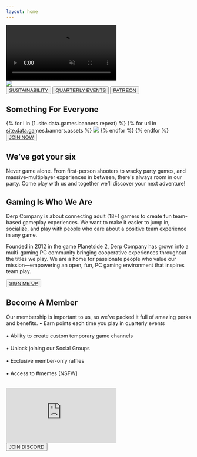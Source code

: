 ```yaml
---
layout: home
---
```


<div>
  <div id="backgroundVideoContainer">
    <video autoplay muted loop id="backgroundVideo">
      <source src="{{ site.baseurl }}/public/video/banner-video.mp4" type="video/mp4">
    </video>
    <div id="videoHeader">
      <img class="headervidlink" src="{{ site.baseurl }}/public/img/logo-splash.png">
    </div>
  </div>
  <div class="sectionTriButton">
    <button class="triButton backgroundImageDark triButtonBackground1">
      <a href="{{ site.baseurl }}/sustainability/">SUSTAINABILITY</a>
    </button>
    <button class="triButton backgroundImageDark triButtonBackground2">
      <a href="{{ site.baseurl }}/events/">QUARTERLY EVENTS</a>
    </button>
    <button class="triButton backgroundImageDark triButtonBackground3">
      <a href="{{ site.baseurl }}/patreon/">PATREON</a>
    </button>
  </div>
  <div class="sectionGameCatalog">
    <div class="section verticalPaddingXLarge">
      <div class="sectionColumnFullWidth">
        <h2>Something For Everyone</h2>
      </div>
    </div>
    <div class="sectionGameRow">
      {% for i in (1..site.data.games.banners.repeat) %}
        {% for url in site.data.games.banners.assets %}
          <img class="gameCatalogItem" src="{{ site.baseurl }}/public/img/{{ url }}">
        {% endfor %}
      {% endfor %}      
    </div>
  </div>
</div>

<div id="container">
  <div id="content">
    <div class="heightXXLarge"></div>
    <div class="section hideTopBorder backgroundGame1 backgroundImageDark backgroundImageTop sectionBorderTop sectionBorderBottom">
      <div class="sectionColumnSub">
        <button class="navButton">
          <a href="{{ site.baseurl }}/join/">JOIN NOW</a>
        </button>
      </div>
      <div class="sectionColumnMain">
        <h2>We’ve got your six</h2>
        <p class="bold">       
        Never game alone. From first-person shooters to wacky party games, and massive-multiplayer experiences in between, there's always room in our party. Come play with us and together we'll discover your next adventure!
        </p>
      </div>
    </div>
    <div class="section backgroundGame2 backgroundImageDark backgroundImageTop sectionBorderTop sectionBorderBottom">
      <div class="sectionColumnMain">
        <h2>Gaming Is Who We Are</h2>
        <p class="bold">
        Derp Company is about connecting adult (18+) gamers to create fun team-based gameplay experiences. We want to make it easier to jump in, socialize, and play with people who care about a positive team experience in any game.
        </p> 
        <p class="bold">
        Founded in 2012 in the game Planetside 2, Derp Company has grown into a multi-gaming PC community bringing cooperative experiences throughout the titles we play. We are a home for passionate people who value our mission—empowering an open, fun, PC gaming environment that inspires team play.
        </p>
      </div>
      <div class="sectionColumnSub">
      </div>
    </div>
    <div class="section sectionBorderTop sectionBorderBottom">
      <div class="sectionColumnSub">
        <button class="navButton">
          <a href="{{ site.baseurl }}/patreon/">SIGN ME UP</a>
        </button>
      </div>
      <div class="sectionColumnMain">
        <h2>Become A Member</h2>
        <p class="bold">
        Our membership is important to us, so we've packed it full of amazing perks and benefits. 
          •  Earn points each time you play in quarterly events<br><br>
          •  Ability to create custom temporary game channels<br><br>
          •  Unlock joining our Social Groups<br><br>
          •  Exclusive member-only raffles<br><br>
          •  Access to #memes [NSFW]<br><br>
        </p>
      </div>
    </div>
    <div class="section">
      <div class="sectionColumnMain">
        <iframe id="discordEmbed" src="https://discord.com/widget?id=154310693171101697&theme=dark" allowtransparency="true" frameborder="0" sandbox="allow-popups allow-popups-to-escape-sandbox allow-same-origin allow-scripts"></iframe>
      </div>
      <div class="sectionColumnSub">
        <button class="navButton">
          <a href="http://discord.derpcompany.com/">JOIN DISCORD</a>
        </button>
      </div>
    </div>
  </div>
</div>